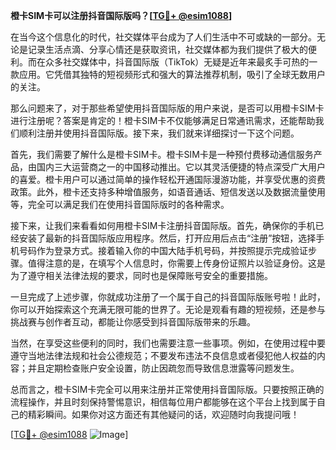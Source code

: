 **橙卡SIM卡可以注册抖音国际版吗？[[TG💪+ @esim1088](https://t.me/s/esim1088)]**

在当今这个信息化的时代，社交媒体平台成为了人们生活中不可或缺的一部分。无论是记录生活点滴、分享心情还是获取资讯，社交媒体都为我们提供了极大的便利。而在众多社交媒体中，抖音国际版（TikTok）无疑是近年来最炙手可热的一款应用。它凭借其独特的短视频形式和强大的算法推荐机制，吸引了全球无数用户的关注。

那么问题来了，对于那些希望使用抖音国际版的用户来说，是否可以用橙卡SIM卡进行注册呢？答案是肯定的！橙卡SIM卡不仅能够满足日常通讯需求，还能帮助我们顺利注册并使用抖音国际版。接下来，我们就来详细探讨一下这个问题。

首先，我们需要了解什么是橙卡SIM卡。橙卡SIM卡是一种预付费移动通信服务产品，由国内三大运营商之一的中国移动推出。它以其灵活便捷的特点深受广大用户的喜爱。橙卡用户可以通过简单的操作轻松开通国际漫游功能，并享受优惠的资费政策。此外，橙卡还支持多种增值服务，如语音通话、短信发送以及数据流量使用等，完全可以满足我们在使用抖音国际版时的各种需求。

接下来，让我们来看看如何用橙卡SIM卡注册抖音国际版。首先，确保你的手机已经安装了最新的抖音国际版应用程序。然后，打开应用后点击“注册”按钮，选择手机号码作为登录方式。接着输入你的中国大陆手机号码，并按照提示完成验证步骤。值得注意的是，在填写个人信息时，你需要上传身份证照片以验证身份。这是为了遵守相关法律法规的要求，同时也是保障账号安全的重要措施。

一旦完成了上述步骤，你就成功注册了一个属于自己的抖音国际版账号啦！此时，你可以开始探索这个充满无限可能的世界了。无论是观看有趣的短视频，还是参与挑战赛与创作者互动，都能让你感受到抖音国际版带来的乐趣。

当然，在享受这些便利的同时，我们也需要注意一些事项。例如，在使用过程中要遵守当地法律法规和社会公德规范；不要发布违法不良信息或者侵犯他人权益的内容；并且定期检查账户安全设置，防止因疏忽而导致信息泄露等问题发生。

总而言之，橙卡SIM卡完全可以用来注册并正常使用抖音国际版。只要按照正确的流程操作，并且时刻保持警惕意识，相信每位用户都能够在这个平台上找到属于自己的精彩瞬间。如果你对这方面还有其他疑问的话，欢迎随时向我提问哦！

[[TG💪+ @esim1088](https://t.me/s/esim1088) ![Image](https://i.postimg.cc/4NQfJmqS/Snipaste-2025-05-13-00-14-12.png)]